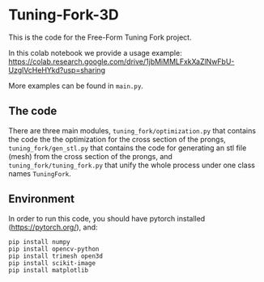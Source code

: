 # Tuning-Fork-3D
This is the code for the Free-Form Tuning Fork project.

In this colab notebook we provide a usage example:
https://colab.research.google.com/drive/1jbMiMMLFxkXaZlNwFbU-UzglVcHeHYkd?usp=sharing

More examples can be found in `main.py`.

## The code
There are three main modules,  `tuning_fork/optimization.py` that contains the code the the optimization for the cross section of the prongs, `tuning_fork/gen_stl.py` that contains the code for generating an stl file (mesh) from the cross section of the prongs, and `tuning_fork/tuning_fork.py` that unify the whole process under one class names `TuningFork`.

## Environment
In order to run this code, you should have pytorch installed (https://pytorch.org/), and:
```
pip install numpy
pip install opencv-python
pip install trimesh open3d
pip install scikit-image
pip install matplotlib
```
